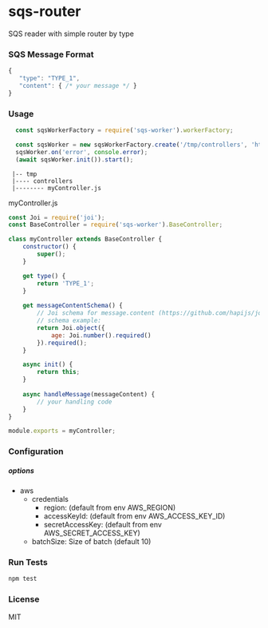 # sqs-router
SQS reader with simple router by type


### SQS Message Format 
```js
{
   "type": "TYPE_1",
   "content": { /* your message */ }
}
```

 
### Usage

```js
  const sqsWorkerFactory = require('sqs-worker').workerFactory;

  const sqsWorker = new sqsWorkerFactory.create('/tmp/controllers', 'https://sqs.us-east-1.amazonaws.com/123123/my-queue', options);
  sqsWorker.on('error', console.error);
  (await sqsWorker.init()).start();
```
```
 |-- tmp
 |---- controllers
 |-------- myController.js
```
myController.js
```js
const Joi = require('joi');
const BaseController = require('sqs-worker').BaseController;

class myController extends BaseController {
    constructor() {
        super();
    }

    get type() {
        return 'TYPE_1';
    }
    
    get messageContentSchema() {
        // Joi schema for message.content (https://github.com/hapijs/joi)
        // schema example: 
        return Joi.object({
            age: Joi.number().required()
        }).required();
    }

    async init() {
        return this;
    }
    
    async handleMessage(messageContent) {
        // your handling code
    }
}

module.exports = myController;
```


### Configuration
##### options
  - aws
    - credentials
      - region: (default from env AWS_REGION)
      - accessKeyId: (default from env AWS_ACCESS_KEY_ID)
      - secretAccessKey: (default from env AWS_SECRET_ACCESS_KEY)
    - batchSize: Size of batch (default 10)


### Run Tests
```bash
npm test
```


### License
MIT
